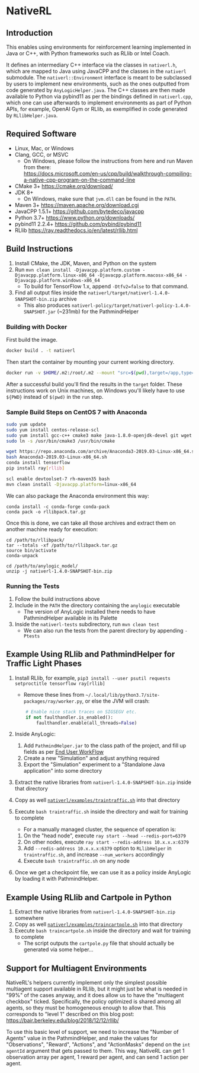 NativeRL
========

Introduction
------------

This enables using environments for reinforcement learning implemented in Java or C++, with Python frameworks such as RLlib or Intel Coach.

It defines an intermediary C++ interface via the classes in `nativerl.h`, which are mapped to Java using JavaCPP and the classes in the `nativerl` submodule. The `nativerl::Environment` interface is meant to be subclassed by users to implement new environments, such as the ones outputted from code generated by `AnyLogicHelper.java`. The C++ classes are then made available to Python via pybind11 as per the bindings defined in `nativerl.cpp`, which one can use afterwards to implement environments as part of Python APIs, for example, OpenAI Gym or RLlib, as exemplified in code generated by `RLlibHelper.java`.


Required Software
-----------------

 * Linux, Mac, or Windows
 * Clang, GCC, or MSVC
   * On Windows, please follow the instructions from here and run Maven from there:  
     https://docs.microsoft.com/en-us/cpp/build/walkthrough-compiling-a-native-cpp-program-on-the-command-line
 * CMake 3+  https://cmake.org/download/
 * JDK 8+
   * On Windows, make sure that `jvm.dll` can be found in the `PATH`.
 * Maven 3+  https://maven.apache.org/download.cgi
 * JavaCPP 1.5.1+  https://github.com/bytedeco/javacpp
 * Python 3.7+  https://www.python.org/downloads/
 * pybind11 2.2.4+  https://github.com/pybind/pybind11
 * RLlib  https://ray.readthedocs.io/en/latest/rllib.html


Build Instructions
------------------

 1. Install CMake, the JDK, Maven, and Python on the system
 2. Run `mvn clean install -Djavacpp.platform.custom -Djavacpp.platform.linux-x86_64 -Djavacpp.platform.macosx-x86_64 -Djavacpp.platform.windows-x86_64`
    * To build for TensorFlow 1.x, append `-Dtfv2=false` to that command.
 3. Find all output files inside the `nativerl/target/nativerl-1.4.0-SNAPSHOT-bin.zip` archive
    * This also produces `nativerl-policy/target/nativerl-policy-1.4.0-SNAPSHOT.jar` (~231mb) for the PathmindHelper

### Building with Docker

First build the image.

```bash
docker build . -t nativerl
```

Then start the container by mounting your current working directory.

```bash
docker run -v $HOME/.m2:/root/.m2 --mount "src=$(pwd),target=/app,type=bind" nativerl
```

After a successful build you'll find the results in the `target` folder. These instructions work
on Unix machines, on Windows you'll likely have to use `${PWD}` instead of `$(pwd)` in the `run` step.

### Sample Build Steps on CentOS 7 with Anaconda

```bash
sudo yum update
sudo yum install centos-release-scl
sudo yum install gcc-c++ cmake3 make java-1.8.0-openjdk-devel git wget devtoolset-7 rh-maven35
sudo ln -s /usr/bin/cmake3 /usr/bin/cmake

wget https://repo.anaconda.com/archive/Anaconda3-2019.03-Linux-x86_64.sh
bash Anaconda3-2019.03-Linux-x86_64.sh
conda install tensorflow
pip install ray[rllib]

scl enable devtoolset-7 rh-maven35 bash
mvn clean install -Djavacpp.platform=linux-x86_64
```

We can also package the Anaconda environment this way:

```
conda install -c conda-forge conda-pack
conda pack -o rllibpack.tar.gz
```

Once this is done, we can take all those archives and extract them on another machine ready for execution:

```
cd /path/to/rllibpack/
tar --totals -xf /path/to/rllibpack.tar.gz
source bin/activate
conda-unpack

cd /path/to/anylogic_model/
unzip -j nativerl-1.4.0-SNAPSHOT-bin.zip
```


### Running the Tests

 1. Follow the build instructions above
 2. Include in the `PATH` the directory containing the `anylogic` executable
    * The version of AnyLogic installed there needs to have PathmindHelper available in its Palette
 3. Inside the `nativerl-tests` subdirectory, run `mvn clean test`
    * We can also run the tests from the parent directory by appending `-Ptests`


Example Using RLlib and PathmindHelper for Traffic Light Phases
---------------------------------------------------------------

 1. Install RLlib, for example, `pip3 install --user psutil requests setproctitle tensorflow ray[rllib]`
    * Remove these lines from `~/.local/lib/python3.7/site-packages/ray/worker.py`, or else the JVM will crash:
    ```python
        # Enable nice stack traces on SIGSEGV etc.
        if not faulthandler.is_enabled():
            faulthandler.enable(all_threads=False)
    ```

 2. Inside AnyLogic:
    1. Add `PathmindHelper.jar` to the class path of the project, and fill up fields as per [End User WorkFlow](PathmindPolicyHelper/README.md#end-user-workflow)
    2. Create a new "Simulation" and adjust anything required
    3. Export the "Simulation" experiment to a "Standalone Java application" into some directory

 3. Extract the native libraries from `nativerl-1.4.0-SNAPSHOT-bin.zip` inside that directory
 4. Copy as well [`nativerl/examples/traintraffic.sh`](nativerl/examples/traintraffic.sh) into that directory
 5. Execute `bash traintraffic.sh` inside the directory and wait for training to complete
    * For a manually managed cluster, the sequence of operation is:
    1. On the "head node", execute `ray start --head --redis-port=6379`
    2. On other nodes, execute `ray start --redis-address 10.x.x.x:6379`
    3. Add `--redis-address 10.x.x.x:6379` option to `RLlibHelper` in `traintraffic.sh`, and increase `--num_workers` accordingly
    4. Execute `bash traintraffic.sh` on any node

 6. Once we get a checkpoint file, we can use it as a policy inside AnyLogic by loading it with PathmindHelper.


Example Using RLlib and Cartpole in Python
------------------------------------------

 1. Extract the native libraries from `nativerl-1.4.0-SNAPSHOT-bin.zip` somewhere
 2. Copy as well [`nativerl/examples/traincartpole.sh`](nativerl/examples/traincartpole.sh) into that directory
 3. Execute `bash traincartpole.sh` inside the directory and wait for training to complete
    * The script outputs the `cartpole.py` file that should actually be generated via some helper...


Support for Multiagent Environments
-----------------------------------

NativeRL's helpers currently implement only the simplest possible multiagent support available in RLlib, but it might just be what is needed in "99%" of the cases anyway, and it does allow us to have the "multiagent checkbox" ticked. Specifically, the policy optimized is shared among all agents, so they must be homogeneous enough to allow that. This corresponds to "level 1" described on this blog post: https://bair.berkeley.edu/blog/2018/12/12/rllib/

To use this basic level of support, we need to increase the "Number of Agents" value in the PathmindHelper, and make the values for "Observations", "Reward", "Actions", and "ActionMasks" depend on the `int agentId` argument that gets passed to them. This way, NativeRL can get 1 observation array per agent, 1 reward per agent, and can send 1 action per agent.
